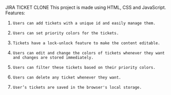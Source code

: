 JIRA TICKET CLONE
This project is made using HTML, CSS and JavaScript.
Features:
1.     Users can add tickets with a unique id and easily manage them.
2.     Users can set priority colors for the tickets.
3.     Tickets have a lock-unlock feature to make the content editable.
4.     Users can edit and change the colors of tickets whenever they want and changes are stored immediately.
5.     Users can filter these tickets based on their priority colors.
6.     Users can delete any ticket whenever they want.
7.     User’s tickets are saved in the browser's local storage.
